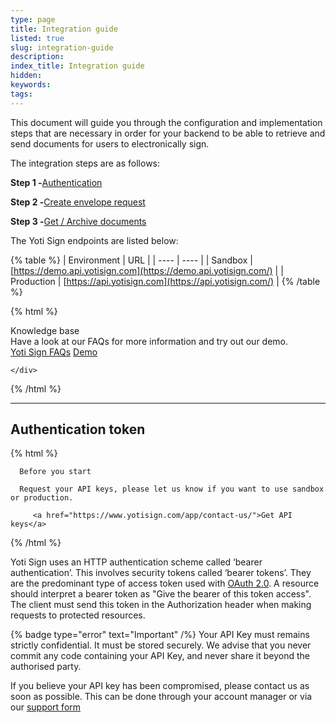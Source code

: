 ```yaml
---
type: page
title: Integration guide
listed: true
slug: integration-guide
description: 
index_title: Integration guide
hidden: 
keywords: 
tags: 
---
```


This document will guide you through the configuration and implementation steps that are necessary in order for your backend to be able to retrieve and send documents for users to electronically sign.

The integration steps are as follows:

**Step 1 -**[Authentication](https://developers.yoti.com/eSignatures/integration-guide#authentication-token)

**Step 2 -**[Create envelope request](https://developers.yoti.com/eSignatures/create-an-envelope-request)

**Step 3 -**[Get / Archive documents](https://developers.yoti.com/eSignatures/get-documents)

The Yoti Sign endpoints are listed below:

{% table %}
| Environment | URL | 
| ---- | ---- | 
| Sandbox | [https://demo.api.yotisign.com](https://demo.api.yotisign.com/) | 
| Production | [https://api.yotisign.com](https://api.yotisign.com/) | 
{% /table %}

{% html %}
<div class="alert-know">
    <div class="alert-title" id="know">
        Knowledge base
    </div>
    <div class="alert-text">
Have a look at our FAQs for more information and try out our demo.    </div>
    <div class="alert-links"> 
       <a href="https://support.yoti.com/hc/en-us/sections/360000855254-Yoti-Sign">Yoti Sign FAQs</a>
             <a href="https://yoti.world/yoti-sign/">Demo</a>


    </div>
</div>
{% /html %}

---

## Authentication token

{% html %}
<div class="alert-BYS">

   <div class="alert-title" id="BYS">

      Before you start

   </div>

   <div class="alert-text" >

      Request your API keys, please let us know if you want to use sandbox or production. 

   </div>

   <div class="alert-links"> 

         <a href="https://www.yotisign.com/app/contact-us/">Get API keys</a>

   </div>

</div>
{% /html %}

Yoti Sign uses an HTTP authentication scheme called ‘bearer authentication’. This involves security tokens called ‘bearer tokens’. They are the predominant type of access token used with [OAuth 2.0](https://oauth.net/2/). A resource should interpret a bearer token as "Give the bearer of this token access". The client must send this token in the Authorization header when making requests to protected resources.

{% badge type="error" text="Important" /%} Your API Key must remains strictly confidential. It must be stored securely. We advise that you never commit any code containing your API Key, and never share it beyond the authorised party.

If you believe your API key has been compromised, please contact us as soon as possible. This can be done through your account manager or via our [support form](https://support.yoti.com/yotisupport/s/contactsupport)